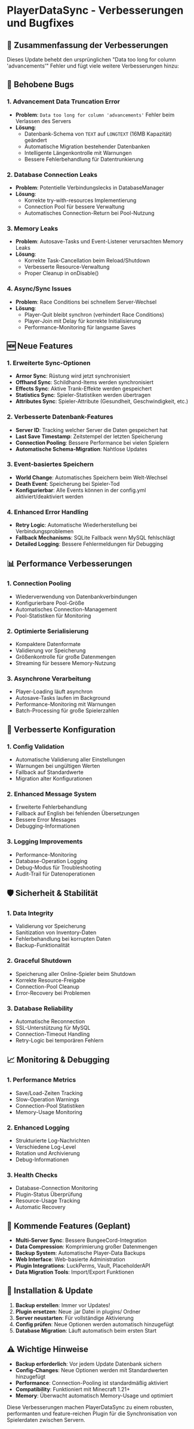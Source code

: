 # PlayerDataSync - Verbesserungen und Bugfixes

## 🚀 Zusammenfassung der Verbesserungen

Dieses Update behebt den ursprünglichen "Data too long for column 'advancements'" Fehler und fügt viele weitere Verbesserungen hinzu:

## 🐛 Behobene Bugs

### 1. **Advancement Data Truncation Error**
- **Problem**: `Data too long for column 'advancements'` Fehler beim Verlassen des Servers
- **Lösung**: 
  - Datenbank-Schema von `TEXT` auf `LONGTEXT` (16MB Kapazität) geändert
  - Automatische Migration bestehender Datenbanken
  - Intelligente Längenkontrolle mit Warnungen
  - Bessere Fehlerbehandlung für Datentrunkierung

### 2. **Database Connection Leaks**
- **Problem**: Potentielle Verbindungslecks in DatabaseManager
- **Lösung**: 
  - Korrekte try-with-resources Implementierung
  - Connection Pool für bessere Verwaltung
  - Automatisches Connection-Return bei Pool-Nutzung

### 3. **Memory Leaks**
- **Problem**: Autosave-Tasks und Event-Listener verursachten Memory Leaks
- **Lösung**:
  - Korrekte Task-Cancellation beim Reload/Shutdown
  - Verbesserte Resource-Verwaltung
  - Proper Cleanup in onDisable()

### 4. **Async/Sync Issues**
- **Problem**: Race Conditions bei schnellem Server-Wechsel
- **Lösung**:
  - Player-Quit bleibt synchron (verhindert Race Conditions)
  - Player-Join mit Delay für korrekte Initialisierung
  - Performance-Monitoring für langsame Saves

## 🆕 Neue Features

### 1. **Erweiterte Sync-Optionen**
- **Armor Sync**: Rüstung wird jetzt synchronisiert
- **Offhand Sync**: Schildhand-Items werden synchronisiert
- **Effects Sync**: Aktive Trank-Effekte werden gespeichert
- **Statistics Sync**: Spieler-Statistiken werden übertragen
- **Attributes Sync**: Spieler-Attribute (Gesundheit, Geschwindigkeit, etc.)

### 2. **Verbesserte Datenbank-Features**
- **Server ID**: Tracking welcher Server die Daten gespeichert hat
- **Last Save Timestamp**: Zeitstempel der letzten Speicherung
- **Connection Pooling**: Bessere Performance bei vielen Spielern
- **Automatische Schema-Migration**: Nahtlose Updates

### 3. **Event-basiertes Speichern**
- **World Change**: Automatisches Speichern beim Welt-Wechsel
- **Death Event**: Speicherung bei Spieler-Tod
- **Konfigurierbar**: Alle Events können in der config.yml aktiviert/deaktiviert werden

### 4. **Enhanced Error Handling**
- **Retry Logic**: Automatische Wiederherstellung bei Verbindungsproblemen
- **Fallback Mechanisms**: SQLite Fallback wenn MySQL fehlschlägt
- **Detailed Logging**: Bessere Fehlermeldungen für Debugging

## 📊 Performance Verbesserungen

### 1. **Connection Pooling**
- Wiederverwendung von Datenbankverbindungen
- Konfigurierbare Pool-Größe
- Automatisches Connection-Management
- Pool-Statistiken für Monitoring

### 2. **Optimierte Serialisierung**
- Kompaktere Datenformate
- Validierung vor Speicherung
- Größenkontrolle für große Datenmengen
- Streaming für bessere Memory-Nutzung

### 3. **Asynchrone Verarbeitung**
- Player-Loading läuft asynchron
- Autosave-Tasks laufen im Background
- Performance-Monitoring mit Warnungen
- Batch-Processing für große Spielerzahlen

## 🔧 Verbesserte Konfiguration

### 1. **Config Validation**
- Automatische Validierung aller Einstellungen
- Warnungen bei ungültigen Werten
- Fallback auf Standardwerte
- Migration alter Konfigurationen

### 2. **Enhanced Message System**
- Erweiterte Fehlerbehandlung
- Fallback auf English bei fehlenden Übersetzungen
- Bessere Error Messages
- Debugging-Informationen

### 3. **Logging Improvements**
- Performance-Monitoring
- Database-Operation Logging
- Debug-Modus für Troubleshooting
- Audit-Trail für Datenoperationen

## 🛡️ Sicherheit & Stabilität

### 1. **Data Integrity**
- Validierung vor Speicherung
- Sanitization von Inventory-Daten
- Fehlerbehandlung bei korrupten Daten
- Backup-Funktionalität

### 2. **Graceful Shutdown**
- Speicherung aller Online-Spieler beim Shutdown
- Korrekte Resource-Freigabe
- Connection-Pool Cleanup
- Error-Recovery bei Problemen

### 3. **Database Reliability**
- Automatische Reconnection
- SSL-Unterstützung für MySQL
- Connection-Timeout Handling
- Retry-Logic bei temporären Fehlern

## 📈 Monitoring & Debugging

### 1. **Performance Metrics**
- Save/Load-Zeiten Tracking
- Slow-Operation Warnings
- Connection-Pool Statistiken
- Memory-Usage Monitoring

### 2. **Enhanced Logging**
- Strukturierte Log-Nachrichten
- Verschiedene Log-Level
- Rotation und Archivierung
- Debug-Informationen

### 3. **Health Checks**
- Database-Connection Monitoring
- Plugin-Status Überprüfung
- Resource-Usage Tracking
- Automatic Recovery

## 🎯 Kommende Features (Geplant)

- **Multi-Server Sync**: Bessere BungeeCord-Integration
- **Data Compression**: Komprimierung großer Datenmengen
- **Backup System**: Automatische Player-Data Backups
- **Web Interface**: Web-basierte Administration
- **Plugin Integrations**: LuckPerms, Vault, PlaceholderAPI
- **Data Migration Tools**: Import/Export Funktionen

## 📝 Installation & Update

1. **Backup erstellen**: Immer vor Updates!
2. **Plugin ersetzen**: Neue .jar Datei in plugins/ Ordner
3. **Server neustarten**: Für vollständige Aktivierung
4. **Config prüfen**: Neue Optionen werden automatisch hinzugefügt
5. **Database Migration**: Läuft automatisch beim ersten Start

## ⚠️ Wichtige Hinweise

- **Backup erforderlich**: Vor jedem Update Datenbank sichern
- **Config-Changes**: Neue Optionen werden mit Standardwerten hinzugefügt
- **Performance**: Connection-Pooling ist standardmäßig aktiviert
- **Compatibility**: Funktioniert mit Minecraft 1.21+
- **Memory**: Überwacht automatisch Memory-Usage und optimiert

Diese Verbesserungen machen PlayerDataSync zu einem robusten, performanten und feature-reichen Plugin für die Synchronisation von Spielerdaten zwischen Servern.
